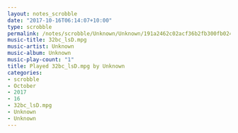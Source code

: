 ```yaml
---
layout: notes_scrobble
date: "2017-10-16T06:14:07+10:00"
type: scrobble
permalink: /notes/scrobble/Unknown/Unknown/191a2462c02acf36b2fb300fb024c1cbc86e3a1e.html
music-title: 32bc_lsD.mpg
music-artist: Unknown
music-album: Unknown
music-play-count: "1"
title: Played 32bc_lsD.mpg by Unknown
categories:
- scrobble
- October
- 2017
- 16
- 32bc_lsD.mpg
- Unknown
- Unknown
---
```

